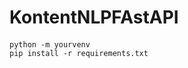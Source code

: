 # KontentNLPFAstAPI

<div style="text-align: left; margin-top: 20px;">
	<code>python -m yourvenv</code>
    <br>
	<code>pip install -r requirements.txt</code>
</div>